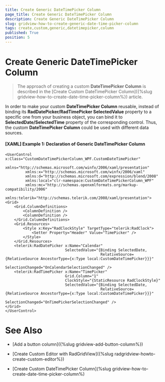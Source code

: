 ```yaml
---
title: Create Generic DateTimePicker Column
page_title: Create Generic DateTimePicker Column
description: Create Generic DateTimePicker Column
slug: gridview-how-to-create-generic-date-time-picker-column
tags: create,custom,generic,datetimepicker,column
published: True
position: 5
---
```


# Create Generic DateTimePicker Column

> The approach of creating a custom __DateTimePicker Column__ is described in the [Create Custom DateTimePicker Column]({%slug gridview-how-to-create-date-time-picker-column%}) article.

In order to make your custom __DateTimePicker Column__ reusable, instead of binding its __RadDatePicker/RadTimePicker SelectedValue__ property to a specific one from your business object, you can bind it to __SelectedDate/SelectedTime__ property of the corresponding control. Thus, the custom __DateTimePicker Column__ could  be used with different data sources. 

#### __[XAML] Example 1: Declaration of Generic DateTimePicker Column__

	<UserControl x:Class="CustomDateTimePickerColumn_WPF.CustomDateTimePicker"
			 xmlns="http://schemas.microsoft.com/winfx/2006/xaml/presentation"
			 xmlns:x="http://schemas.microsoft.com/winfx/2006/xaml"
			 xmlns:d="http://schemas.microsoft.com/expression/blend/2008"
			 xmlns:local="clr-namespace:CustomDateTimePickerColumn_WPF"
			 xmlns:mc="http://schemas.openxmlformats.org/markup-compatibility/2006"
			 xmlns:telerik="http://schemas.telerik.com/2008/xaml/presentation">
    <Grid>
        <Grid.ColumnDefinitions>
            <ColumnDefinition />
            <ColumnDefinition />
        </Grid.ColumnDefinitions>
        <Grid.Resources>
            <Style x:Key="RadClockStyle" TargetType="telerik:RadClock">
                <Setter Property="Header" Value="TimePicker" />
            </Style>
        </Grid.Resources>
        <telerik:RadDatePicker x:Name="Calendar"
							   SelectedValue="{Binding SelectedDate,
											   RelativeSource={RelativeSource AncestorType={x:Type local:CustomDateTimePicker}}}"
							   SelectionChanged="OnCalendarSelectionChanged" />
        <telerik:RadTimePicker x:Name="TimePicker"
							   Grid.Column="1"
							   ClockStyle="{StaticResource RadClockStyle}"
							   SelectedValue="{Binding SelectedDate,
											   RelativeSource={RelativeSource AncestorType={x:Type local:CustomDateTimePicker}}}"
							   SelectionChanged="OnTimePickerSelectionChanged" />
    </Grid>
	</UserControl>


# See Also
 
 * [Add a button column]({%slug gridview-add-button-column%})

 * [Create Custom Editor with RadGridView]({%slug radgridview-howto-create-custom-editor%})
 
*  [Create Custom DateTimePicker Column](%slug gridview-how-to-create-date-time-picker-column%)